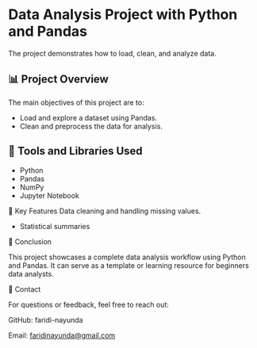 # Data Analysis Project with Python and Pandas

The project demonstrates how to load, clean, and analyze data.

## 📊 Project Overview

The main objectives of this project are to:
- Load and explore a dataset using Pandas.
- Clean and preprocess the data for analysis.


## 🧰 Tools and Libraries Used

- Python 
- Pandas
- NumPy
- Jupyter Notebook


📌 Key Features
Data cleaning and handling missing values.

- Statistical summaries


📝 Conclusion

  This project showcases a complete data analysis workflow using Python and Pandas. It can serve as a template or learning resource for 
  beginners data analysts.

📮 Contact

For questions or feedback, feel free to reach out:

GitHub: faridi-nayunda

Email: faridinayunda@gmail.com



